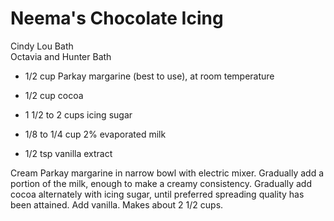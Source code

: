 # Neema's Chocolate Icing

Cindy Lou Bath<br/>
Octavia and Hunter Bath

- 1/2 cup Parkay margarine (best to use), at room temperature
- 1/2 cup cocoa
- 1 1/2 to 2 cups icing sugar

- 1/8 to 1/4 cup 2% evaporated milk
- 1/2 tsp vanilla extract

Cream Parkay margarine in narrow bowl with electric mixer. Gradually add a portion of the milk, enough to make a creamy consistency.  Gradually add cocoa alternately with icing sugar, until preferred spreading quality has been attained. Add vanilla. Makes about 2 1/2 cups.